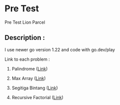 # Pre Test
Pre Test Lion Parcel

## Description :
I use newer go version 1.22 and code with go.dev/play

Link to each problem :

1. Palindrome ([Link](https://go.dev/play/p/EldV8t9JWnY))

2. Max Array ([Link](https://go.dev/play/p/XDIW3qhmbg8))

3. Segitiga Bintang ([Link](https://go.dev/play/p/dfFI0dBjHhP))

4. Recursive Factorial ([Link](https://go.dev/play/p/yenn73P7wv6))
